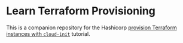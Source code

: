 # Learn Terraform Provisioning

This is a companion repository for the Hashicorp [provision Terraform instances with `cloud-init`](https://developer.hashicorp.com/tutorials/terraform/provision/cloud-init) tutorial.
